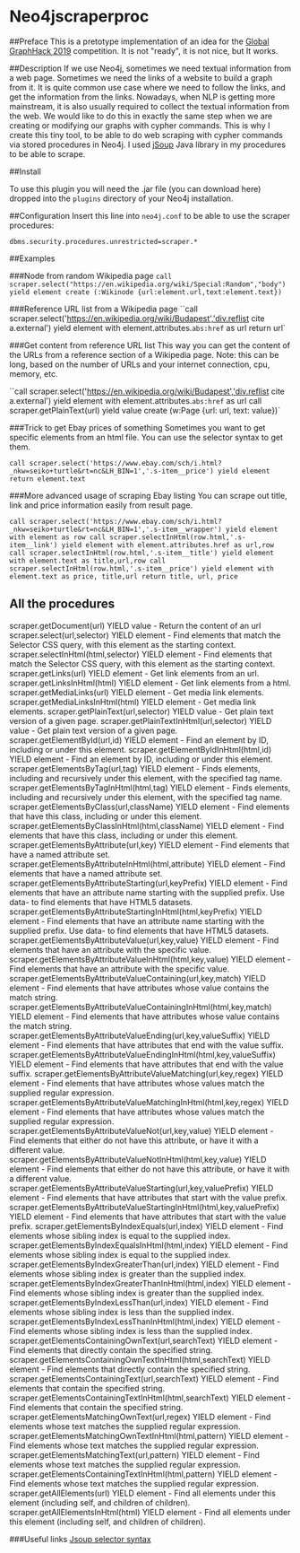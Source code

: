 Neo4jscraperproc
==========================
##Preface
This is a pretotype implementation of an idea for the [Global GraphHack 2019](https://globalgraphhack.devpost.com) competition.
It is not "ready", it is not nice, but It works.

##Description
If we use Neo4j, sometimes we need textual information from a web page. Sometimes we need the links of a website to build a graph from it. It is quite common use case where we need to follow the links, and get the information from the links. Nowadays, when NLP is getting more mainstream, it is also usually required to collect the textual information from the web.
We would like to do this in exactly the same step when we are creating or modifying our graphs with cypher commands. This is why I create this tiny tool, to be able to do web scraping with cypher commands via stored procedures in Neo4j. I used [jSoup](http://jsoup.org) Java library in my procedures to be able to scrape.

##Install

To use this plugin you will need the .jar file (you can download here) dropped into the `plugins` directory of your Neo4j installation.

##Configuration
Insert this line into `neo4j.conf` to be able to use the scraper procedures:

``dbms.security.procedures.unrestricted=scraper.*``

##Examples

###Node from random Wikipedia page
``call scraper.select("https://en.wikipedia.org/wiki/Special:Random","body") yield element create (:Wikinode {url:element.url,text:element.text})``

###Reference URL list from a Wikipedia page
``call scraper.select('https://en.wikipedia.org/wiki/Budapest','div.reflist cite a.external') yield element with element.attributes.`abs:href` as url
return url`

###Get content from reference URL list
This way you can get the content of the URLs from a reference section of a Wikipedia page.
Note: this can be long, based on the number of URLs and your internet connection, cpu, memory, etc.

``call scraper.select('https://en.wikipedia.org/wiki/Budapest','div.reflist cite a.external') yield element with element.attributes.`abs:href` as url
call scraper.getPlainText(url) yield value
create (w:Page {url: url, text: value})`

###Trick to get Ebay prices of something
Sometimes you want to get specific elements from an html file. You can use the selector syntax to get them.  

``call scraper.select('https://www.ebay.com/sch/i.html?_nkw=seiko+turtle&rt=nc&LH_BIN=1','.s-item__price') yield element return element.text``

###More advanced usage of scraping Ebay listing
You can scrape out title, link and price information easily from result page.  

``call scraper.select('https://www.ebay.com/sch/i.html?_nkw=seiko+turtle&rt=nc&LH_BIN=1','.s-item__wrapper') yield element with element as row
 call scraper.selectInHtml(row.html,'.s-item__link') yield element with element.attributes.href as url,row
 call scraper.selectInHtml(row.html,'.s-item__title') yield element with element.text as title,url,row
 call scraper.selectInHtml(row.html,'.s-item__price') yield element with element.text as price, title,url
 return title, url, price``


## All the procedures
scraper.getDocument(url) YIELD value - Return the content of an url
scraper.select(url,selector) YIELD element - Find elements that match the Selector CSS query, with this element as the starting context.
scraper.selectInHtml(html,selector) YIELD element - Find elements that match the Selector CSS query, with this element as the starting context.
scraper.getLinks(url) YIELD element - Get link elements from an url.
scraper.getLinksInHtml(html) YIELD element - Get link elements from a html.
scraper.getMediaLinks(url) YIELD element - Get media link elements.
scraper.getMediaLinksInHtml(html) YIELD element - Get media link elements.
scraper.getPlainText(url,selector) YIELD value - Get plain text version of a given page.
scraper.getPlainTextInHtml(url,selector) YIELD value - Get plain text version of a given page.
scraper.getElementById(url,id) YIELD element - Find an element by ID, including or under this element.
scraper.getElementByIdInHtml(html,id) YIELD element - Find an element by ID, including or under this element.
scraper.getElementsByTag(url,tag) YIELD element - Finds elements, including and recursively under this element, with the specified tag name.          
scraper.getElementsByTagInHtml(html,tag) YIELD element - Finds elements, including and recursively under this element, with the specified tag name.
scraper.getElementsByClass(url,className) YIELD element - Find elements that have this class, including or under this element.
scraper.getElementsByClassInHtml(html,className) YIELD element - Find elements that have this class, including or under this element.
scraper.getElementsByAttribute(url,key) YIELD element - Find elements that have a named attribute set.
scraper.getElementsByAttributeInHtml(html,attribute) YIELD element - Find elements that have a named attribute set.
scraper.getElementsByAttributeStarting(url,keyPrefix) YIELD element - Find elements that have an attribute name starting with the supplied prefix. Use data- to find elements that have HTML5 datasets.
scraper.getElementsByAttributeStartingInHtml(html,keyPrefix) YIELD element - Find elements that have an attribute name starting with the supplied prefix. Use data- to find elements that have HTML5 datasets.
scraper.getElementsByAttributeValue(url,key,value) YIELD element - Find elements that have an attribute with the specific value.
scraper.getElementsByAttributeValueInHtml(html,key,value) YIELD element - Find elements that have an attribute with the specific value.
scraper.getElementsByAttributeValueContaining(url,key,match) YIELD element - Find elements that have attributes whose value contains the match string.
scraper.getElementsByAttributeValueContainingInHtml(html,key,match) YIELD element - Find elements that have attributes whose value contains the match string.
scraper.getElementsByAttributeValueEnding(url,key,valueSuffix) YIELD element - Find elements that have attributes that end with the value suffix.
scraper.getElementsByAttributeValueEndingInHtml(html,key,valueSuffix) YIELD element - Find elements that have attributes that end with the value suffix.
scraper.getElementsByAttributeValueMatching(url,key,regex) YIELD element - Find elements that have attributes whose values match the supplied regular expression.
scraper.getElementsByAttributeValueMatchingInHtml(html,key,regex) YIELD element - Find elements that have attributes whose values match the supplied regular expression.
scraper.getElementsByAttributeValueNot(url,key,value) YIELD element - Find elements that either do not have this attribute, or have it with a different value.
scraper.getElementsByAttributeValueNotInHtml(html,key,value) YIELD element - Find elements that either do not have this attribute, or have it with a different value.
scraper.getElementsByAttributeValueStarting(url,key,valuePrefix) YIELD element - Find elements that have attributes that start with the value prefix.
scraper.getElementsByAttributeValueStartingInHtml(html,key,valuePrefix) YIELD element - Find elements that have attributes that start with the value prefix.
scraper.getElementsByIndexEquals(url,index) YIELD element - Find elements whose sibling index is equal to the supplied index.
scraper.getElementsByIndexEqualsInHtml(html,index) YIELD element - Find elements whose sibling index is equal to the supplied index.
scraper.getElementsByIndexGreaterThan(url,index) YIELD element - Find elements whose sibling index is greater than the supplied index.
scraper.getElementsByIndexGreaterThanInHtml(html,index) YIELD element - Find elements whose sibling index is greater than the supplied index.
scraper.getElementsByIndexLessThan(url,index) YIELD element - Find elements whose sibling index is less than the supplied index.
scraper.getElementsByIndexLessThanInHtml(html,index) YIELD element - Find elements whose sibling index is less than the supplied index.
scraper.getElementsContainingOwnText(url,searchText) YIELD element - Find elements that directly contain the specified string.
scraper.getElementsContainingOwnTextInHtml(html,searchText) YIELD element - Find elements that directly contain the specified string.
scraper.getElementsContainingText(url,searchText) YIELD element - Find elements that contain the specified string.
scraper.getElementsContainingTextInHtml(html,searchText) YIELD element - Find elements that contain the specified string.
scraper.getElementsMatchingOwnText(url,regex) YIELD element - Find elements whose text matches the supplied regular expression.
scraper.getElementsMatchingOwnTextInHtml(html,pattern) YIELD element - Find elements whose text matches the supplied regular expression.
scraper.getElementsMatchingText(url,pattern) YIELD element - Find elements whose text matches the supplied regular expression.
scraper.getElementsContainingTextInHtml(html,pattern) YIELD element - Find elements whose text matches the supplied regular expression.
scraper.getAllElements(url) YIELD element - Find all elements under this element (including self, and children of children).
scraper.getAllElementsInHtml(html) YIELD element - Find all elements under this element (including self, and children of children).


###Useful links
[Jsoup selector syntax](https://jsoup.org/cookbook/extracting-data/selector-syntax)
